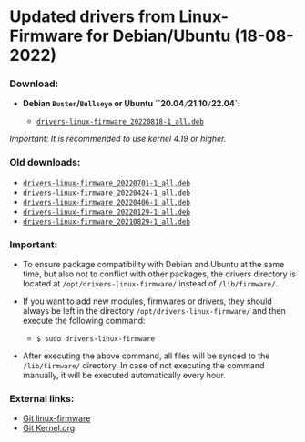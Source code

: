 Updated drivers from Linux-Firmware for Debian/Ubuntu (18-08-2022)
==================================================================

### Download:

  * **Debian `Buster`/`Bullseye` or Ubuntu ``20.04`/`21.10`/`22.04`:**

    * [`drivers-linux-firmware_20220818-1_all.deb`](https://github.com/q3aql/drivers-linux-firmware/releases/download/v26.0/drivers-linux-firmware_20220818-1_all.deb)

_Important: It is recommended to use kernel 4.19 or higher._

### Old downloads:

  * [`drivers-linux-firmware_20220701-1_all.deb`](https://github.com/q3aql/drivers-linux-firmware/releases/download/v25.0/drivers-linux-firmware_20220701-1_all.deb)
  * [`drivers-linux-firmware_20220424-1_all.deb`](https://github.com/q3aql/drivers-linux-firmware/releases/download/v24.0/drivers-linux-firmware_20220424-1_all.deb)
  * [`drivers-linux-firmware_20220406-1_all.deb`](https://github.com/q3aql/drivers-linux-firmware/releases/download/v23.0/drivers-linux-firmware_20220406-1_all.deb)
  * [`drivers-linux-firmware_20220129-1_all.deb`](https://github.com/q3aql/drivers-linux-firmware/releases/download/v22.0/drivers-linux-firmware_20220129-1_all.deb)
  * [`drivers-linux-firmware_20210829-1_all.deb`](https://github.com/q3aql/drivers-linux-firmware/releases/download/v21.0/drivers-linux-firmware_20210829-1_all.deb)

### Important:

  * To ensure package compatibility with Debian and Ubuntu at the same time, but also not to conflict with other packages, the drivers directory is located at `/opt/drivers-linux-firmware/` instead of `/lib/firmware/`.
  * If you want to add new modules, firmwares or drivers, they should always be left in the directory `/opt/drivers-linux-firmware/` and then execute the following command:

    * `$ sudo drivers-linux-firmware`

  * After executing the above command, all files will be synced to the `/lib/firmware/` directory. In case of not executing the command manually, it will be executed automatically every hour.

### External links:

  * [Git linux-firmware](https://git.kernel.org/pub/scm/linux/kernel/git/firmware/linux-firmware.git)
  * [Git Kernel.org](https://git.kernel.org/)
